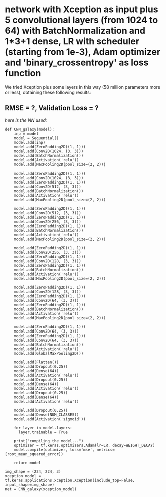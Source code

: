 ﻿# network with Xception as input plus 5 convolutional layers (from 1024 to 64) with BatchNormalization and 1*3+1 dense, LR with scheduler (starting from 1e-3), Adam optimizer and 'binary_crossentropy' as loss function

We tried Xception plus some layers in this way (58 million parameters more or less), obtaining these following results:
## RMSE = ?, Validation Loss = ?

_here is the NN used:_

	def CNN_galaxy(model):
		inp = model    
		model = Sequential()
		model.add(inp)
		model.add(ZeroPadding2D((1, 1)))
		model.add(Conv2D(1024, (3, 3)))
		model.add(BatchNormalization())
		model.add(Activation('relu'))
		model.add(MaxPooling2D(pool_size=(2, 2)))

		model.add(ZeroPadding2D((1, 1)))
		model.add(Conv2D(1024, (3, 3)))
		model.add(ZeroPadding2D((1, 1)))
		model.add(Conv2D(512, (3, 3)))
		model.add(BatchNormalization())
		model.add(Activation('relu'))
		model.add(MaxPooling2D(pool_size=(2, 2)))

		model.add(ZeroPadding2D((1, 1)))
		model.add(Conv2D(512, (3, 3)))
		model.add(ZeroPadding2D((1, 1)))
		model.add(Conv2D(256, (3, 3)))
		model.add(ZeroPadding2D((1, 1)))
		model.add(BatchNormalization())
		model.add(Activation('relu'))
		model.add(MaxPooling2D(pool_size=(2, 2)))

		model.add(ZeroPadding2D((1, 1)))
		model.add(Conv2D(256, (3, 3)))
		model.add(ZeroPadding2D((1, 1)))
		model.add(Conv2D(128, (3, 3)))
		model.add(ZeroPadding2D((1, 1)))
		model.add(BatchNormalization())
		model.add(Activation('relu'))
		model.add(MaxPooling2D(pool_size=(2, 2)))

		model.add(ZeroPadding2D((1, 1)))
		model.add(Conv2D(128, (3, 3)))
		model.add(ZeroPadding2D((1, 1)))
		model.add(Conv2D(64, (3, 3)))
		model.add(ZeroPadding2D((1, 1)))
		model.add(BatchNormalization())
		model.add(Activation('relu'))
		model.add(MaxPooling2D(pool_size=(2, 2)))

		model.add(ZeroPadding2D((1, 1)))
		model.add(Conv2D(64, (3, 3)))
		model.add(ZeroPadding2D((1, 1)))
		model.add(Conv2D(64, (3, 3)))
		model.add(BatchNormalization())
		model.add(Activation('relu'))
		model.add(GlobalMaxPooling2D())

		model.add(Flatten())
		model.add(Dropout(0.25))
		model.add(Dense(64))
		model.add(Activation('relu'))
		model.add(Dropout(0.25))
		model.add(Dense(64))
		model.add(Activation('relu'))
		model.add(Dropout(0.25))
		model.add(Dense(64))
		model.add(Activation('relu'))
		
		model.add(Dropout(0.25))
		model.add(Dense(NUM_CLASSES))
		model.add(Activation('sigmoid'))

		for layer in model.layers:
		  layer.trainable = True

		print("compiling the model...")
		optimizer = tf.keras.optimizers.Adam(lr=LR, decay=WEIGHT_DECAY)
		model.compile(optimizer, loss='mse', metrics=[root_mean_squared_error])

		return model

	img_shape = (224, 224, 3)
	xception_model = tf.keras.applications.xception.Xception(include_top=False, input_shape=img_shape)
	net = CNN_galaxy(xception_model)
